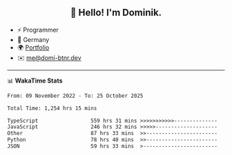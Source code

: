<h2 align="center">👋 Hello! I'm Dominik.</h2>

- ⚡ Programmer
- 📍 Germany
- 🌍 [Portfolio](https://domi-btnr.dev)
- ✉️ [me@domi-btnr.dev](mailto://me@domi-btnr.dev)

---
📊 **WakaTime Stats**
<!--START_SECTION:waka-->

```txt
From: 09 November 2022 - To: 25 October 2025

Total Time: 1,254 hrs 15 mins

TypeScript                 559 hrs 31 mins >>>>>>>>>>>--------------   44.61 %
JavaScript                 246 hrs 32 mins >>>>>--------------------   19.66 %
Other                      87 hrs 33 mins  >>-----------------------   06.98 %
Python                     78 hrs 40 mins  >>-----------------------   06.27 %
JSON                       59 hrs 33 mins  >------------------------   04.75 %
```

<!--END_SECTION:waka-->
